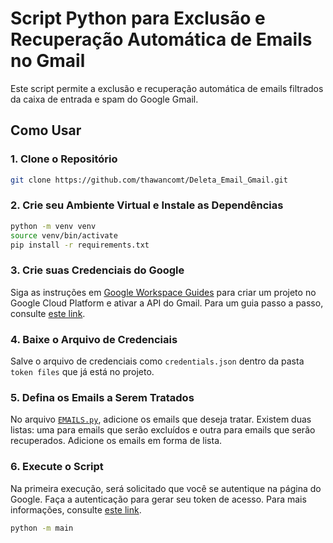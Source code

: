# Script Python para Exclusão e Recuperação Automática de Emails no Gmail

Este script permite a exclusão e recuperação automática de emails filtrados da caixa de entrada e spam do Google Gmail.

## Como Usar

### 1. Clone o Repositório
```bash
git clone https://github.com/thawancomt/Deleta_Email_Gmail.git
```

### 2. Crie seu Ambiente Virtual e Instale as Dependências
```bash
python -m venv venv
source venv/bin/activate
pip install -r requirements.txt
```

### 3. Crie suas Credenciais do Google
Siga as instruções em [Google Workspace Guides](https://developers.google.com/workspace/guides/auth-overview?hl=pt-br) para criar um projeto no Google Cloud Platform e ativar a API do Gmail. Para um guia passo a passo, consulte [este link](https://support.google.com/workspacemigrate/answer/9222992?hl=pt-br).

### 4. Baixe o Arquivo de Credenciais
Salve o arquivo de credenciais como `credentials.json` dentro da pasta `token files` que já está no projeto.

### 5. Defina os Emails a Serem Tratados
No arquivo [`EMAILS.py`](EMAILS.py), adicione os emails que deseja tratar. Existem duas listas: uma para emails que serão excluídos e outra para emails que serão recuperados. Adicione os emails em forma de lista.

### 6. Execute o Script
Na primeira execução, será solicitado que você se autentique na página do Google. Faça a autenticação para gerar seu token de acesso. Para mais informações, consulte [este link](https://developers.google.com/gmail/api/auth/web-server?hl=pt-br#exchange_the_authorization_code_for_an_access_token).

```bash
python -m main
```